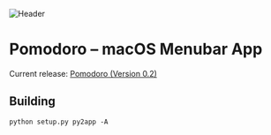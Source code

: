 ![Header](header.png)

# Pomodoro – macOS Menubar App

Current release: [Pomodoro (Version 0.2)](https://github.com/visini/pomodoro/releases/tag/0.2.0)

## Building
```
python setup.py py2app -A
```
